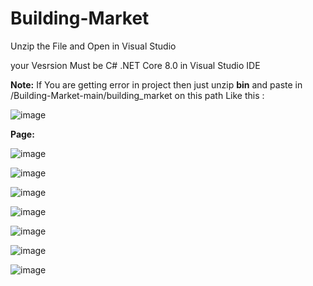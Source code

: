 # Building-Market

Unzip the File and Open in Visual Studio 

your Vesrsion Must be C# .NET Core 8.0 in Visual Studio IDE


**Note:** If You are getting error in project then just unzip **bin** and paste in /Building-Market-main/building_market on this path Like this :

![image](https://github.com/ArmanNagariya-Developer/Building-Market/assets/132456280/2c7ae380-c672-4a75-ab65-141c189dcd2e)

**Page:**

![image](https://github.com/ArmanNagariya-Developer/BuildingMarket/assets/132456280/12608ac6-7b3c-4394-af6d-5efac73811da)




![image](https://github.com/ArmanNagariya-Developer/BuildingMarket/assets/132456280/953b2bfe-4fd8-4102-95dd-35d5a9f410be)




![image](https://github.com/ArmanNagariya-Developer/BuildingMarket/assets/132456280/471568b4-e7d6-44f1-812d-c4a807455c81)




![image](https://github.com/ArmanNagariya-Developer/BuildingMarket/assets/132456280/78684f62-c5d1-491b-bdf3-111064d34767)




![image](https://github.com/ArmanNagariya-Developer/BuildingMarket/assets/132456280/95576a56-a8a9-4957-a011-d68c495bf28d)



![image](https://github.com/ArmanNagariya-Developer/BuildingMarket/assets/132456280/a4b1862d-3bad-4734-a286-fa0f8c9bea8e)




![image](https://github.com/ArmanNagariya-Developer/BuildingMarket/assets/132456280/5b2d0095-4e4d-4de7-a97a-b0303c94e5c3)

